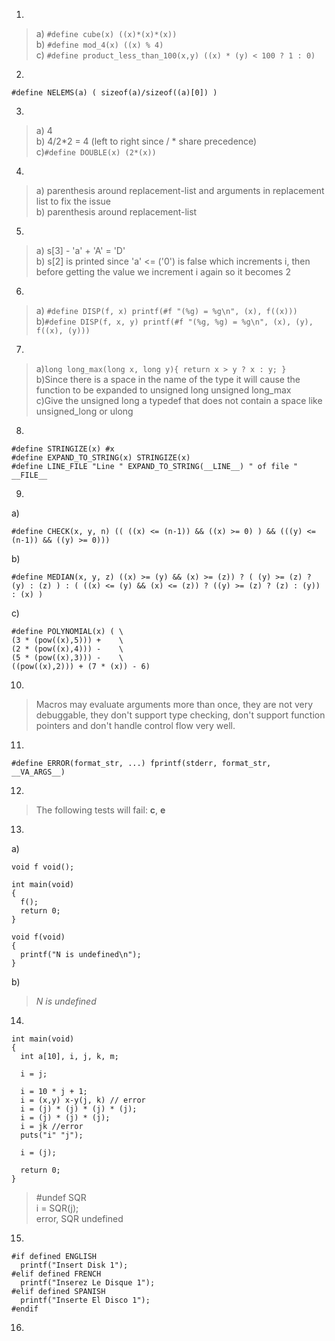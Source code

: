 1)
>a) `#define cube(x) ((x)*(x)*(x))`\
b) `#define mod_4(x) ((x) % 4)`\
c) `#define product_less_than_100(x,y) ((x) * (y) < 100 ? 1 : 0)`
2)
```
#define NELEMS(a) ( sizeof(a)/sizeof((a)[0]) )
```
3)
>a) 4\
b) 4/2*2 = 4 (left to right since / * share precedence)\
c)`#define DOUBLE(x) (2*(x))`
4)
>a) parenthesis around replacement-list and arguments in replacement list to fix the issue\
b) parenthesis around replacement-list
5)
>a) s[3] - 'a' + 'A' = 'D'\
b) s[2] is printed since 'a' <= ('0') is false which increments i, then before getting the value we increment i again so it becomes 2
6)
>a) `#define DISP(f, x) printf(#f "(%g) = %g\n", (x), f((x)))`\
b)`#define DISP(f, x, y) printf(#f "(%g, %g) = %g\n", (x), (y), f((x), (y)))`
7)
>a)`long long_max(long x, long y){ return x > y ? x : y; }`\
b)Since there is a space in the name of the type it will cause the function to be expanded to unsigned long unsigned long_max\
c)Give the unsigned long a typedef that does not contain a space like unsigned_long or ulong
8)
```
#define STRINGIZE(x) #x
#define EXPAND_TO_STRING(x) STRINGIZE(x)
#define LINE_FILE "Line " EXPAND_TO_STRING(__LINE__) " of file " __FILE__
```
9)
a)
```
#define CHECK(x, y, n) (( ((x) <= (n-1)) && ((x) >= 0) ) && (((y) <= (n-1)) && ((y) >= 0)))
```
b)
```
#define MEDIAN(x, y, z) ((x) >= (y) && (x) >= (z)) ? ( (y) >= (z) ? (y) : (z) ) : ( ((x) <= (y) && (x) <= (z)) ? ((y) >= (z) ? (z) : (y)) : (x) )
```
c) 
```
#define POLYNOMIAL(x) ( \
(3 * (pow((x),5))) +    \
(2 * (pow((x),4))) -    \
(5 * (pow((x),3))) -    \
((pow((x),2))) + (7 * (x)) - 6)
```
10)
>Macros may evaluate arguments more than once, they are not very debuggable, they don't support type checking, don't support function pointers and don't handle control flow very well.
11)
```
#define ERROR(format_str, ...) fprintf(stderr, format_str, __VA_ARGS__)
```
12)
>The following tests will fail: **c**, **e**
13)
a)
```
void f void();

int main(void)
{
  f();
  return 0;
}

void f(void)
{
  printf("N is undefined\n");
}
```
b) 
>*N is undefined*
14)
```
int main(void)
{
  int a[10], i, j, k, m;

  i = j;

  i = 10 * j + 1;
  i = (x,y) x-y(j, k) // error
  i = (j) * (j) * (j) * (j);
  i = (j) * (j) * (j);
  i = jk //error
  puts("i" "j");

  i = (j);

  return 0;
}
```
>#undef SQR\
i = SQR(j);\
error, SQR undefined
15)
```
#if defined ENGLISH
  printf("Insert Disk 1");
#elif defined FRENCH
  printf("Inserez Le Disque 1");
#elif defined SPANISH
  printf("Inserte El Disco 1");
#endif
```
16)
```

```
